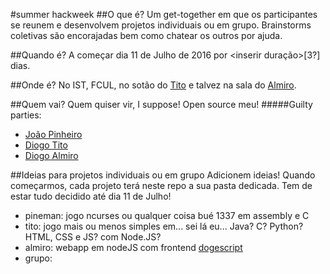 #summer hackweek
##O que é?
  Um get-together em que os participantes se reunem e desenvolvem projetos individuais ou em grupo. Brainstorms coletivas são encorajadas bem como chatear os outros por ajuda.

##Quando é?
  A começar dia 11 de Julho de 2016 por <inserir duração>[3?] dias.

##Onde é?
  No IST, FCUL, no sotão do [Tito](https://github.com/tito97) e talvez na sala do [Almiro](https://github.com/diogoalmiro).

##Quem vai?
  Quem quiser vir, I suppose! Open source meu!
#####Guilty parties:
  * [João Pinheiro](https://github.com/pineman)
  * [Diogo Tito](https://github.com/tito97)
  * [Diogo Almiro](https://github.com/diogoalmiro)

##Ideias para projetos individuais ou em grupo
  Adicionem ideias! Quando começarmos, cada projeto terá neste repo a sua pasta dedicada.
  Tem de estar tudo decidido até dia 11 de Julho!
  * pineman: jogo ncurses ou qualquer coisa bué 1337 em assembly e C
  * tito: jogo mais ou menos simples em... sei lá eu... Java? C? Python? HTML, CSS e JS? com Node.JS?
  * almiro: webapp em nodeJS com frontend [dogescript](https://dogescript.com/)
  * grupo: 
